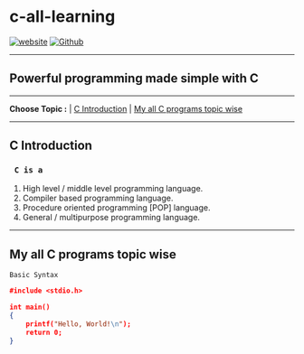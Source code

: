 # c-all-learning

[![website](https://img.shields.io/website-up-down-green-red/http/coderjojo.github.io/creative-profile-readme.svg)](https://dailydiaryu.com/)
[![Github](https://img.shields.io/badge/Github----yellow)](https://github.com/pavan1419)

---

## Powerful programming made simple with C



---

**Choose Topic :** 
| [C Introduction](#c-introduction) | [My all C programs topic wise ](#my-all-c-programs-topic-wise)

---

## C Introduction
### <code> C is a </code>
1. High level / middle level programming
language.
2. Compiler based programming language.
3. Procedure oriented programming [POP]
language.
4. General / multipurpose programming
language.

---

## My all C programs topic wise 

<code>Basic Syntax</code>

```json
#include <stdio.h>

int main()
{
    printf("Hello, World!\n");
    return 0;
}
```





